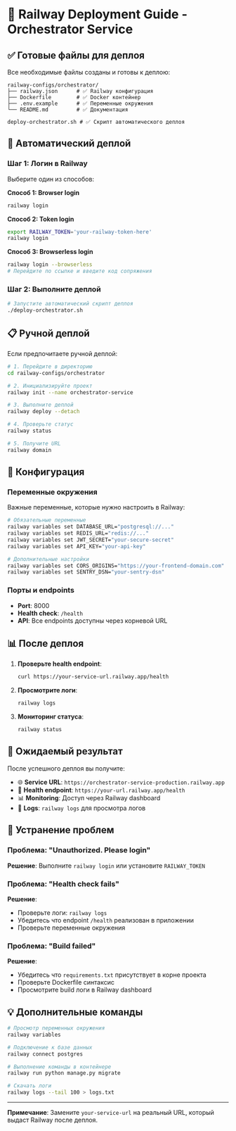 # 🚂 Railway Deployment Guide - Orchestrator Service

## ✅ Готовые файлы для деплоя

Все необходимые файлы созданы и готовы к деплою:

```
railway-configs/orchestrator/
├── railway.json      # ✅ Railway конфигурация
├── Dockerfile        # ✅ Docker контейнер
├── .env.example      # ✅ Переменные окружения
└── README.md         # ✅ Документация

deploy-orchestrator.sh # ✅ Скрипт автоматического деплоя
```

## 🚀 Автоматический деплой

### Шаг 1: Логин в Railway

Выберите один из способов:

**Способ 1: Browser login**
```bash
railway login
```

**Способ 2: Token login**
```bash
export RAILWAY_TOKEN='your-railway-token-here'
railway login
```

**Способ 3: Browserless login**
```bash
railway login --browserless
# Перейдите по ссылке и введите код сопряжения
```

### Шаг 2: Выполните деплой

```bash
# Запустите автоматический скрипт деплоя
./deploy-orchestrator.sh
```

## 📋 Ручной деплой

Если предпочитаете ручной деплой:

```bash
# 1. Перейдите в директорию
cd railway-configs/orchestrator

# 2. Инициализируйте проект
railway init --name orchestrator-service

# 3. Выполните деплой
railway deploy --detach

# 4. Проверьте статус
railway status

# 5. Получите URL
railway domain
```

## 🔧 Конфигурация

### Переменные окружения

Важные переменные, которые нужно настроить в Railway:

```bash
# Обязательные переменные
railway variables set DATABASE_URL="postgresql://..."
railway variables set REDIS_URL="redis://..."
railway variables set JWT_SECRET="your-secure-secret"
railway variables set API_KEY="your-api-key"

# Дополнительные настройки
railway variables set CORS_ORIGINS="https://your-frontend-domain.com"
railway variables set SENTRY_DSN="your-sentry-dsn"
```

### Порты и endpoints

- **Port**: 8000
- **Health check**: `/health`
- **API**: Все endpoints доступны через корневой URL

## 📊 После деплоя

1. **Проверьте health endpoint**:
   ```bash
   curl https://your-service-url.railway.app/health
   ```

2. **Просмотрите логи**:
   ```bash
   railway logs
   ```

3. **Мониторинг статуса**:
   ```bash
   railway status
   ```

## 🔗 Ожидаемый результат

После успешного деплоя вы получите:

- 🌐 **Service URL**: `https://orchestrator-service-production.railway.app`
- 🏥 **Health endpoint**: `https://your-url.railway.app/health`
- 📊 **Monitoring**: Доступ через Railway dashboard
- 📝 **Logs**: `railway logs` для просмотра логов

## 🐛 Устранение проблем

### Проблема: "Unauthorized. Please login"
**Решение**: Выполните `railway login` или установите `RAILWAY_TOKEN`

### Проблема: "Health check fails"
**Решение**: 
- Проверьте логи: `railway logs`
- Убедитесь что endpoint `/health` реализован в приложении
- Проверьте переменные окружения

### Проблема: "Build failed"
**Решение**:
- Убедитесь что `requirements.txt` присутствует в корне проекта
- Проверьте Dockerfile синтаксис
- Просмотрите build логи в Railway dashboard

## 💡 Дополнительные команды

```bash
# Просмотр переменных окружения
railway variables

# Подключение к базе данных
railway connect postgres

# Выполнение команды в контейнере
railway run python manage.py migrate

# Скачать логи
railway logs --tail 100 > logs.txt
```

---

**Примечание**: Замените `your-service-url` на реальный URL, который выдаст Railway после деплоя.